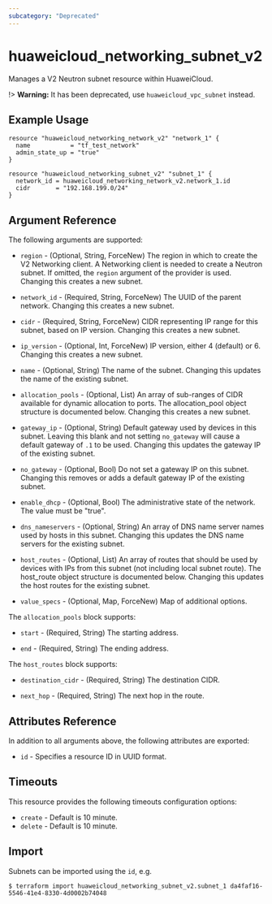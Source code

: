 ```yaml
---
subcategory: "Deprecated"
---
```


# huaweicloud\_networking\_subnet\_v2

Manages a V2 Neutron subnet resource within HuaweiCloud.

!> **Warning:** It has been deprecated, use `huaweicloud_vpc_subnet` instead.

## Example Usage

```hcl
resource "huaweicloud_networking_network_v2" "network_1" {
  name           = "tf_test_network"
  admin_state_up = "true"
}

resource "huaweicloud_networking_subnet_v2" "subnet_1" {
  network_id = huaweicloud_networking_network_v2.network_1.id
  cidr       = "192.168.199.0/24"
}
```

## Argument Reference

The following arguments are supported:

* `region` - (Optional, String, ForceNew) The region in which to create the V2 Networking client.
    A Networking client is needed to create a Neutron subnet. If omitted, the
    `region` argument of the provider is used. Changing this creates a new
    subnet.

* `network_id` - (Required, String, ForceNew) The UUID of the parent network. Changing this
    creates a new subnet.

* `cidr` - (Required, String, ForceNew) CIDR representing IP range for this subnet, based on IP
    version. Changing this creates a new subnet.

* `ip_version` - (Optional, Int, ForceNew) IP version, either 4 (default) or 6. Changing this creates a
    new subnet.

* `name` - (Optional, String) The name of the subnet. Changing this updates the name of
    the existing subnet.

* `allocation_pools` - (Optional, List) An array of sub-ranges of CIDR available for
    dynamic allocation to ports. The allocation_pool object structure is
    documented below. Changing this creates a new subnet.

* `gateway_ip` - (Optional, String)  Default gateway used by devices in this subnet.
    Leaving this blank and not setting `no_gateway` will cause a default
    gateway of `.1` to be used. Changing this updates the gateway IP of the
    existing subnet.

* `no_gateway` - (Optional, Bool) Do not set a gateway IP on this subnet. Changing
    this removes or adds a default gateway IP of the existing subnet.

* `enable_dhcp` - (Optional, Bool) The administrative state of the network.
    The value must be "true".

* `dns_nameservers` - (Optional, String) An array of DNS name server names used by hosts
    in this subnet. Changing this updates the DNS name servers for the existing
    subnet.

* `host_routes` - (Optional, List) An array of routes that should be used by devices
    with IPs from this subnet (not including local subnet route). The host_route
    object structure is documented below. Changing this updates the host routes
    for the existing subnet.

* `value_specs` - (Optional, Map, ForceNew) Map of additional options.

The `allocation_pools` block supports:

* `start` - (Required, String) The starting address.

* `end` - (Required, String) The ending address.

The `host_routes` block supports:

* `destination_cidr` - (Required, String) The destination CIDR.

* `next_hop` - (Required, String) The next hop in the route.

## Attributes Reference

In addition to all arguments above, the following attributes are exported:

* `id` - Specifies a resource ID in UUID format.

## Timeouts
This resource provides the following timeouts configuration options:
- `create` - Default is 10 minute.
- `delete` - Default is 10 minute.

## Import

Subnets can be imported using the `id`, e.g.

```
$ terraform import huaweicloud_networking_subnet_v2.subnet_1 da4faf16-5546-41e4-8330-4d0002b74048
```
